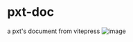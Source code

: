 # pxt-doc
a pxt's document from vitepress
![image](https://user-images.githubusercontent.com/24313098/216217640-c88bce08-ef7d-422a-80dd-25baf6141285.png)
